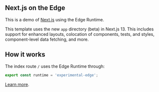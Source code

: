 ## Next.js on the Edge

This is a demo of [Next.js](https://nextjs.org) using the Edge Runtime.

This template uses the new `app` directory (beta) in Next.js 13. This includes support for enhanced layouts, colocation of components, tests, and styles, component-level data fetching, and more.

## How it works

The index route `/` uses the Edge Runtime through:

```js
export const runtime = 'experimental-edge';
```

[Learn more](https://beta.nextjs.org/docs/rendering/edge-and-nodejs-runtimes).
